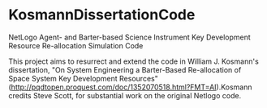 # KosmannDissertationCode
NetLogo Agent- and Barter-based Science Instrument Key Development Resource Re-allocation Simulation Code

This project aims to resurrect and extend the code in William J. Kosmann's dissertation, "On System Engineering a Barter-Based Re-allocation of Space System Key Development Resources" (http://pqdtopen.proquest.com/doc/1352070518.html?FMT=AI).Kosmann credits Steve Scott, for substantial work on the original Netlogo code.

